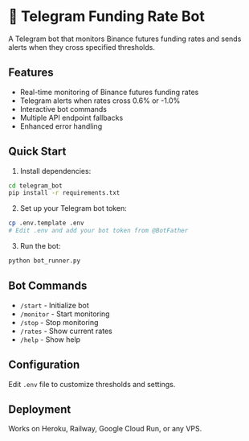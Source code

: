 # 🤖 Telegram Funding Rate Bot

A Telegram bot that monitors Binance futures funding rates and sends alerts when they cross specified thresholds.

## Features
- Real-time monitoring of Binance futures funding rates
- Telegram alerts when rates cross 0.6% or -1.0%  
- Interactive bot commands
- Multiple API endpoint fallbacks
- Enhanced error handling

## Quick Start

1. Install dependencies:
```bash
cd telegram_bot
pip install -r requirements.txt
```

2. Set up your Telegram bot token:
```bash
cp .env.template .env
# Edit .env and add your bot token from @BotFather
```

3. Run the bot:
```bash
python bot_runner.py
```

## Bot Commands
- `/start` - Initialize bot
- `/monitor` - Start monitoring
- `/stop` - Stop monitoring  
- `/rates` - Show current rates
- `/help` - Show help

## Configuration
Edit `.env` file to customize thresholds and settings.

## Deployment
Works on Heroku, Railway, Google Cloud Run, or any VPS.